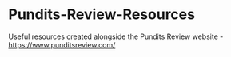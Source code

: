 # Pundits-Review-Resources
Useful resources created alongside the Pundits Review website - https://www.punditsreview.com/
